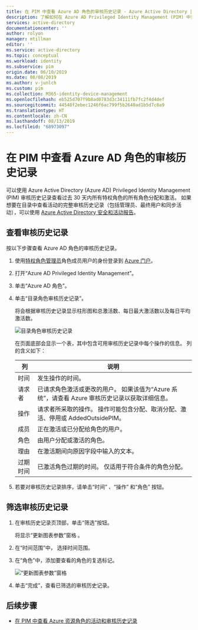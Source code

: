 ```yaml
---
title: 在 PIM 中查看 Azure AD 角色的审核历史记录 - Azure Active Directory | Microsoft Docs
description: 了解如何在 Azure AD Privileged Identity Management (PIM) 中查看 Azure AD 角色的审核历史记录。
services: active-directory
documentationcenter: ''
author: rolyon
manager: mtillman
editor: ''
ms.service: active-directory
ms.topic: conceptual
ms.workload: identity
ms.subservice: pim
origin.date: 06/10/2019
ms.date: 08/08/2019
ms.author: v-junlch
ms.custom: pim
ms.collection: M365-identity-device-management
ms.openlocfilehash: eb525d707f9b8ad0783d3c34111fb7fc2f4d4def
ms.sourcegitcommit: 44548f2ebec1246f6ac799f5b2640ad1b5d7c8a9
ms.translationtype: HT
ms.contentlocale: zh-CN
ms.lasthandoff: 08/13/2019
ms.locfileid: "68973097"
---
```

# <a name="view-audit-history-for-azure-ad-roles-in-pim"></a>在 PIM 中查看 Azure AD 角色的审核历史记录

可以使用 Azure Active Directory (Azure AD) Privileged Identity Management (PIM) 审核历史记录查看过去 30 天内所有特权角色的所有角色分配和激活。 如果想要在目录中查看活动的完整审核历史记录（包括管理员、最终用户和同步活动），可以使用 [Azure Active Directory 安全和活动报告](../reports-monitoring/overview-reports.md)。

## <a name="view-audit-history"></a>查看审核历史记录

按以下步骤查看 Azure AD 角色的审核历史记录。

1. 使用[特权角色管理员](../users-groups-roles/directory-assign-admin-roles.md#privileged-role-administrator)角色成员用户的身份登录到 [Azure 门户](https://portal.azure.cn/)。

1. 打开“Azure AD Privileged Identity Management”。 

1. 单击“Azure AD 角色”。 

1. 单击“目录角色审核历史记录”。 

    将会根据审核历史记录显示柱形图和总激活数、每日最大激活数以及每日平均激活数。

    ![目录角色审核历史记录](./media/pim-how-to-use-audit-log/directory-roles-audit-history.png)

    在页面底部会显示一个表，其中包含可用审核历史记录中每个操作的信息。 列的含义如下：

    | 列 | 说明 |
    | --- | --- |
    | 时间 | 发生操作的时间。 |
    | 请求者 | 已请求角色激活或更改的用户。 如果该值为“Azure 系统”，请查看 Azure 审核历史记录以获取详细信息。  |
    | 操作 | 请求者所采取的操作。 操作可能包含分配、取消分配、激活、停用或 AddedOutsidePIM。 |
    | 成员 | 正在激活或已分配给角色的用户。 |
    | 角色 | 由用户分配或激活的角色。 |
    | 理由 | 在激活期间向原因字段中输入的文本。 |
    | 过期时间 | 已激活角色过期的时间。 仅适用于符合条件的角色分配。 |

1. 若要对审核历史记录排序，请单击“时间”  、“操作”  和“角色”  按钮。

## <a name="filter-audit-history"></a>筛选审核历史记录

1. 在审核历史记录页顶部，单击“筛选”按钮。 

    将显示“更新图表参数”窗格  。

1. 在“时间范围”中，  选择时间范围。

1. 在“角色”中，添加要查看的角色的复选标记。 

    ![“更新图表参数”窗格](./media/pim-how-to-use-audit-log/update-chart-parameters.png)

1. 单击“完成”，查看已筛选的审核历史记录。 

## <a name="next-steps"></a>后续步骤

- [在 PIM 中查看 Azure 资源角色的活动和审核历史记录](azure-pim-resource-rbac.md)

